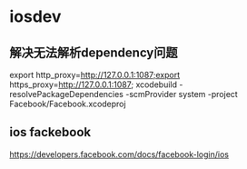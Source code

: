 # iosdev


## 解决无法解析dependency问题
export http_proxy=http://127.0.0.1:1087;export https_proxy=http://127.0.0.1:1087;
xcodebuild -resolvePackageDependencies -scmProvider system -project Facebook/Facebook.xcodeproj

## ios fackebook
https://developers.facebook.com/docs/facebook-login/ios
